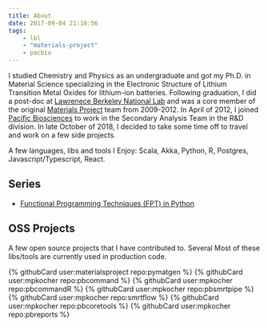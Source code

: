 ```yaml
---
title: About
date: 2017-09-04 21:10:56
tags:
    - lbl
    - "materials-project"
    - pacbio
---
```


I studied Chemistry and Physics as an undergraduate and got my Ph.D. in Material Science specializing in the Electronic Structure of Lithium Transition Metal Oxides for lithium-ion batteries. Following graduation, I did a post-doc at [Lawrenece Berkeley National Lab](https://www.lbl.gov/) and was a core member of the original [Materials Project](https://materialsproject.org/) team from 2009-2012. In April of 2012, I joined [Pacific Biosciences](https://www.pacb.com/) to work in the Secondary Analysis Team in the R&D division. In late October of 2018, I decided to take some time off to travel and work on a few side projects. 


A few languages, libs and tools I Enjoy: Scala, Akka, Python, R, Postgres, Javascript/Typescript, React. 

## Series

- [Functional Programming Techniques (FPT) in Python](https://mpkocher.github.io/2019/03/01/Functional-Programming-Techniques-In-Python-Series/)

## OSS Projects

A few open source projects that I have contributed to. Several Most of these libs/tools are currently used in production code.

{% githubCard user:materialsproject repo:pymatgen %}
{% githubCard user:mpkocher repo:pbcommand %}
{% githubCard user:mpkocher repo:pbcommandR %}
{% githubCard user:mpkocher repo:pbsmrtpipe %}
{% githubCard user:mpkocher repo:smrtflow %}
{% githubCard user:mpkocher repo:pbcoretools %}
{% githubCard user:mpkocher repo:pbreports %}

